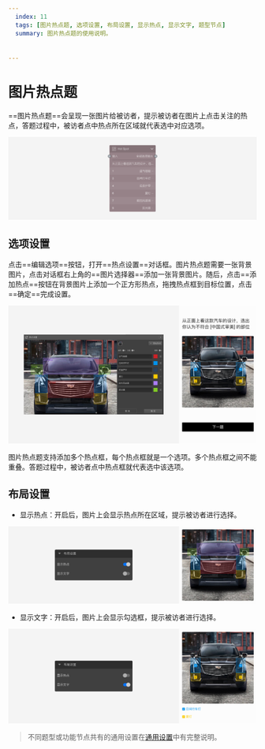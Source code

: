 ```yaml
---
  index: 11
  tags: [图片热点题, 选项设置, 布局设置, 显示热点, 显示文字, 题型节点]
  summary: 图片热点题的使用说明。


---
```







# 图片热点题

==图片热点题==会呈现一张图片给被访者，提示被访者在图片上点击关注的热点，答题过程中，被访者点中热点所在区域就代表选中对应选项。

<img src='../assets/questionnaireNodes/11hot-spot/node.png'>

## 选项设置

点击==编辑选项==按钮，打开==热点设置==对话框。图片热点题需要一张背景图片，点击对话框右上角的==图片选择器==添加一张背景图片。随后，点击==添加热点==按钮在背景图片上添加一个正方形热点，拖拽热点框到目标位置，点击==确定==完成设置。

<img src='../assets/questionnaireNodes/11hot-spot/popup.png'>

图片热点题支持添加多个热点框，每个热点框就是一个选项。多个热点框之间不能重叠。答题过程中，被访者点中热点框就代表选中该选项。

## 布局设置

+ 显示热点：开启后，图片上会显示热点所在区域，提示被访者进行选择。

<img src='../assets/questionnaireNodes/11hot-spot/show.png'>

+ 显示文字：开启后，图片上会显示勾选框，提示被访者进行选择。

<img src='../assets/questionnaireNodes/11hot-spot/label.png'>

> 不同题型或功能节点共有的通用设置在[通用设置](../../11nodeSettings/concept.md)中有完整说明。